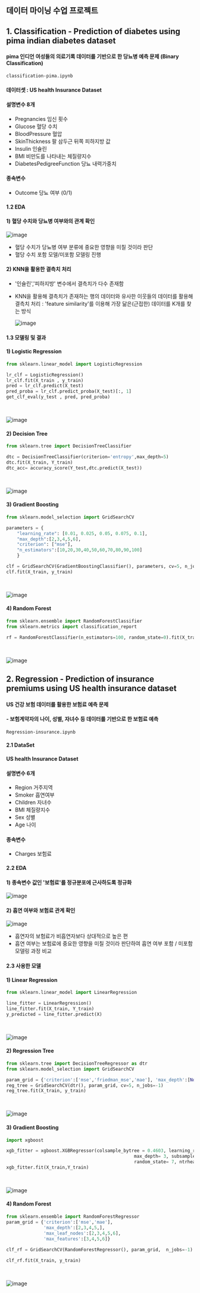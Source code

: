 ## 데이터 마이닝 수업 프로젝트

## 1. Classification - Prediction of diabetes using pima indian diabetes dataset
#### pima 인디언 여성들의 의료기록 데이터를 기반으로 한 당뇨병 예측 문제 (Binary Classification)

`classification-pima.ipynb`

#### 데이터셋 : US health Insurance Dataset
#### 설명변수 8개 
- Pregnancies 임신 횟수
- Glucose 혈당 수치
- BloodPressure 혈압
- SkinThickness 팔 삼두근 뒤쪽 피하지방 값
- Insulin 인슐린
- BMI 비만도를 나타내는 체질량지수
- DiabetesPedigreeFunction 당뇨 내력가중치


#### 종속변수 
- Outcome 당뇨 여부 (0/1)


#### 1.2 EDA 


#### 1) 혈당 수치와 당뇨병 여부와의 관계 확인 

![image](https://user-images.githubusercontent.com/60679596/146881974-4cb1a83c-6aad-4b6d-9123-8846f15920ff.png)
- 혈당 수치가 당뇨병 여부 분류에 중요한 영향을 미칠 것이라 판단
- 혈당 수치 포함 모델/미포함 모델링 진행 


#### 2) KNN을 활용한 결측치 처리 
- '인슐린','피하지방' 변수에서 결측치가 다수 존재함
- KNN을 활용해 결측치가 존재하는 행의 데이터와 유사한 이웃들의 데이터를 활용해 결측치 처리
  : 'feature similarity'를 이용해 가장 닮은(근접한) 데이터를 K개를 찾는 방식
  
  ![image](https://user-images.githubusercontent.com/60679596/146882174-76ccc1e0-c5ef-4f09-b329-4777eebcc289.png)

  


#### 1.3 모델링 및 결과
#### 1) Logistic Regression

```python
from sklearn.linear_model import LogisticRegression

lr_clf = LogisticRegression()
lr_clf.fit(X_train , y_train)
pred = lr_clf.predict(X_test)
pred_proba = lr_clf.predict_proba(X_test)[:, 1]
get_clf_eval(y_test , pred, pred_proba)

```

</br>

![image](https://user-images.githubusercontent.com/60679596/146882202-63e71bcf-31b3-4a0c-b47f-e27684a5c6b2.png)


#### 2) Decision Tree

```python
from sklearn.tree import DecisionTreeClassifier

dtc = DecisionTreeClassifier(criterion='entropy',max_depth=5)
dtc.fit(X_train, Y_train)
dtc_acc= accuracy_score(Y_test,dtc.predict(X_test))

```

</br>

![image](https://user-images.githubusercontent.com/60679596/146882467-9153f7a2-d5a7-4cbc-bc55-65b5aff203dc.png)


#### 3) Gradient Boosting

```python
from sklearn.model_selection import GridSearchCV

parameters = {
    "learning_rate": [0.01, 0.025, 0.05, 0.075, 0.1],
    "max_depth":[2,3,4,5,6],
    "criterion": ["mse"],
    "n_estimators":[10,20,30,40,50,60,70,80,90,100]
    }

clf = GridSearchCV(GradientBoostingClassifier(), parameters, cv=5, n_jobs=-1)
clf.fit(X_train, y_train)
```

</br>


![image](https://user-images.githubusercontent.com/60679596/146882262-125d95be-ff28-4a79-ac80-898e11bcfb1e.png)


#### 4) Random Forest

```python
from sklearn.ensemble import RandomForestClassifier
from sklearn.metrics import classification_report

rf = RandomForestClassifier(n_estimators=100, random_state=0).fit(X_train,y_train)

```

</br>

![image](https://user-images.githubusercontent.com/60679596/146882533-a7739375-fc1f-439f-b18a-4891c60f95ca.png)





## 2. Regression - Prediction of insurance premiums using US health insurance dataset
#### US 건강 보험 데이터를 활용한 보험료 예측 문제 
#### - 보험계약자의 나이, 성별, 자녀수 등 데이터를 기반으로 한 보험료 예측 

`Regression-insurance.ipynb`

#### 2.1 DataSet
#### US health Insurance Dataset
#### 설명변수 6개 
- Region 거주지역
- Smoker 흡연여부
- Children 자녀수
- BMI 체질량지수
- Sex 성별
- Age 나이

#### 종속변수 
- Charges 보험료


#### 2.2 EDA 
#### 1) 종속변수 값인 '보험료'를 정규분포에 근사하도록 정규화

![image](https://user-images.githubusercontent.com/60679596/146881400-a0e5db7c-f833-4500-874c-e8b8a8382f3a.png)




#### 2) 흡연 여부와 보험료 관계 확인

![image](https://user-images.githubusercontent.com/60679596/146881370-68e4a34b-3f76-4179-bbff-316654f4e329.png)


- 흡연자의 보험료가 비흡연자보다 상대적으로 높은 편
- 흡연 여부는 보험료에 중요한 영향을 미칠 것이라 판단하여 흡연 여부 포함 / 미포함 모델링 과정 비교 



#### 2.3 사용한 모델 
#### 1) Linear Regression



```python
from sklearn.linear_model import LinearRegression

line_fitter = LinearRegression()
line_fitter.fit(X_train, Y_train)
y_predicted = line_fitter.predict(X)

```

</br>


![image](https://user-images.githubusercontent.com/60679596/146881350-a8a8917f-92bc-4e7d-9f83-df31c6a35e52.png)


#### 2) Regression Tree

```python
from sklearn.tree import DecisionTreeRegressor as dtr
from sklearn.model_selection import GridSearchCV

param_grid = {'criterion':['mse','friedman_mse','mae'], 'max_depth':[None,2,3,4,5,6], 'max_leaf_nodes':[None,2,3,4,5,6,7], 'min_samples_split':[2,3,4,5,6], 'min_samples_leaf':[1,2,3]}
reg_tree = GridSearchCV(dtr(), param_grid, cv=5, n_jobs=-1)
reg_tree.fit(X_train, y_train)

```

</br>

![image](https://user-images.githubusercontent.com/60679596/146881282-8511cd38-065f-4dfc-921d-6b387f508399.png)

#### 3) Gradient Boosting

```python
import xgboost 

xgb_fitter = xgboost.XGBRegressor(colsample_bytree = 0.4603, learning_rate = 0.01, min_child_weight = 1.8, 
                                                max_depth= 3, subsample = 0.52, n_estimators = 2000, 
                                                random_state= 7, ntrhead = -1) 
xgb_fitter.fit(X_train,Y_train)
```

</br>

![image](https://user-images.githubusercontent.com/60679596/146881230-264ceb54-650a-40b0-abe4-b68b4324311e.png)

#### 4) Random Forest


```python
from sklearn.ensemble import RandomForestRegressor
param_grid = {'criterion':['mse','mae'], 
              'max_depth':[2,3,4,5,], 
              'max_leaf_nodes':[2,3,4,5,6], 
              'max_features':[3,4,5,6]}
              
clf_rf = GridSearchCV(RandomForestRegressor(), param_grid,  n_jobs=-1)

clf_rf.fit(X_train, y_train)

```

</br>

![image](https://user-images.githubusercontent.com/60679596/146881250-ad5c15de-cb64-410c-8952-e960a30e301c.png)

